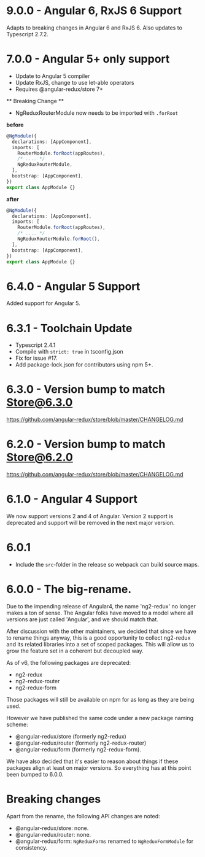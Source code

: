 # 9.0.0 - Angular 6, RxJS 6 Support

Adapts to breaking changes in Angular 6 and RxJS 6. Also updates to Typescript 2.7.2.

# 7.0.0 - Angular 5+ only support

- Update to Angular 5 compiler
- Update RxJS, change to use let-able operators
- Requires @angular-redux/store 7+

** Breaking Change **

- NgReduxRouterModule now needs to be imported with `.forRoot`

**before**

```ts
@NgModule({
  declarations: [AppComponent],
  imports: [
    RouterModule.forRoot(appRoutes),
    /* .... */
    NgReduxRouterModule,
  ],
  bootstrap: [AppComponent],
})
export class AppModule {}
```

**after**

```ts
@NgModule({
  declarations: [AppComponent],
  imports: [
    RouterModule.forRoot(appRoutes),
    /* .... */
    NgReduxRouterModule.forRoot(),
  ],
  bootstrap: [AppComponent],
})
export class AppModule {}
```

# 6.4.0 - Angular 5 Support

Added support for Angular 5.

# 6.3.1 - Toolchain Update

- Typescript 2.4.1
- Compile with `strict: true` in tsconfig.json
- Fix for issue #17.
- Add package-lock.json for contributors using npm 5+.

# 6.3.0 - Version bump to match Store@6.3.0

https://github.com/angular-redux/store/blob/master/CHANGELOG.md

# 6.2.0 - Version bump to match Store@6.2.0

https://github.com/angular-redux/store/blob/master/CHANGELOG.md

# 6.1.0 - Angular 4 Support

We now support versions 2 and 4 of Angular. Version 2 support is deprecated and
support will be removed in the next major version.

# 6.0.1

- Include the `src`-folder in the release so webpack can build source maps.

# 6.0.0 - The big-rename.

Due to the impending release of Angular4, the name 'ng2-redux' no longer makes a
ton of sense. The Angular folks have moved to a model where all versions are
just called 'Angular', and we should match that.

After discussion with the other maintainers, we decided that since we have to
rename things anyway, this is a good opportunity to collect ng2-redux and its
related libraries into a set of scoped packages. This will allow us to grow the
feature set in a coherent but decoupled way.

As of v6, the following packages are deprecated:

- ng2-redux
- ng2-redux-router
- ng2-redux-form

Those packages will still be available on npm for as long as they are being
used.

However we have published the same code under a new package naming scheme:

- @angular-redux/store (formerly ng2-redux)
- @angular-redux/router (formerly ng2-redux-router)
- @angular-redux/form (formerly ng2-redux-form).

We have also decided that it's easier to reason about things if these packages
align at least on major versions. So everything has at this point been bumped to
6.0.0.

# Breaking changes

Apart from the rename, the following API changes are noted:

- @angular-redux/store: none.
- @angular-redux/router: none.
- @angular-redux/form: `NgReduxForms` renamed to `NgReduxFormModule` for
  consistency.
